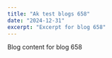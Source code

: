 ```yaml
---
title: "Ak test blogs 658"
date: "2024-12-31"
excerpt: "Excerpt for blog 658"
---
```


Blog content for blog 658